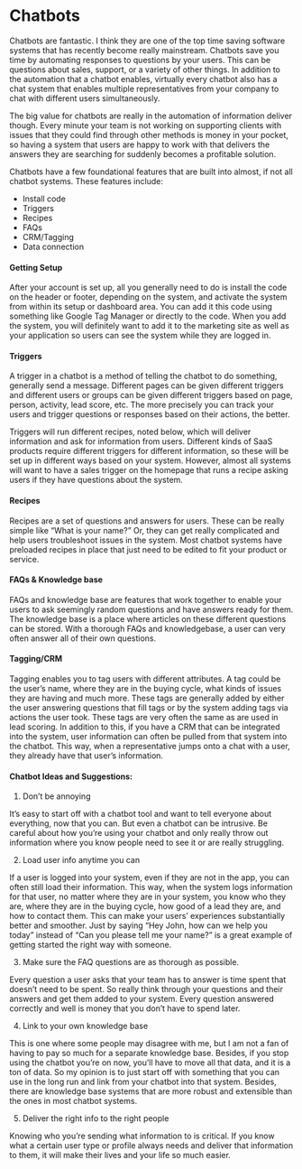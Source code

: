# Chatbots

Chatbots are fantastic. I think they are one of the top time saving software systems that has recently become really mainstream. Chatbots save you time by automating responses to questions by your users. This can be questions about sales, support, or a variety of other things. In addition to the automation that a chatbot enables, virtually every chatbot also has a chat system that enables multiple representatives from your company to chat with different users simultaneously.  


The big value for chatbots are really in the automation of information deliver though. Every minute your team is not working on supporting clients with issues that they could find through other methods is money in your pocket, so having a system that users are happy to work with that delivers the answers they are searching for suddenly becomes a profitable solution.  


Chatbots have a few foundational features that are built into almost, if not all chatbot systems. These features include:  


* Install code
* Triggers
* Recipes
* FAQs
* CRM/Tagging
* Data connection

#### Getting Setup

After your account is set up, all you generally need to do is install the code on the header or footer, depending on the system, and activate the system from within its setup or dashboard area. You can add it this code using something like Google Tag Manager or directly to the code. When you add the system, you will definitely want to add it to the marketing site as well as your application so users can see the system while they are logged in.

#### Triggers

A trigger in a chatbot is a method of telling the chatbot to do something, generally send a message. Different pages can be given different triggers and different users or groups can be given different triggers based on page, person, activity, lead score, etc. The more precisely you can track your users and trigger questions or responses based on their actions, the better.  


Triggers will run different recipes, noted below, which will deliver information and ask for information from users. Different kinds of SaaS products require different triggers for different information, so these will be set up in different ways based on your system. However, almost all systems will want to have a sales trigger on the homepage that runs a recipe asking users if they have questions about the system.

#### Recipes

Recipes are a set of questions and answers for users. These can be really simple like “What is your name?” Or, they can get really complicated and help users troubleshoot issues in the system. Most chatbot systems have preloaded recipes in place that just need to be edited to fit your product or service.

#### FAQs & Knowledge base

FAQs and knowledge base are features that work together to enable your users to ask seemingly random questions and have answers ready for them. The knowledge base is a place where articles on these different questions can be stored. With a thorough FAQs and knowledgebase, a user can very often answer all of their own questions.

#### Tagging/CRM

Tagging enables you to tag users with different attributes. A tag could be the user’s name, where they are in the buying cycle, what kinds of issues they are having and much more. These tags are generally added by either the user answering questions that fill tags or by the system adding tags via actions the user took. These tags are very often the same as are used in lead scoring. In addition to this, if you have a CRM that can be integrated into the system, user information can often be pulled from that system into the chatbot. This way, when a representative jumps onto a chat with a user, they already have that user’s information.  


#### Chatbot Ideas and Suggestions:

1. Don’t be annoying

It’s easy to start off with a chatbot tool and want to tell everyone about everything, now that you can. But even a chatbot can be intrusive. Be careful about how you’re using your chatbot and only really throw out information where you know people need to see it or are really struggling.

2. Load user info anytime you can

If a user is logged into your system, even if they are not in the app, you can often still load their information. This way, when the system logs information for that user, no matter where they are in your system, you know who they are, where they are in the buying cycle, how good of a lead they are, and how to contact them. This can make your users’ experiences substantially better and smoother. Just by saying “Hey John, how can we help you today” instead of “Can you please tell me your name?” is a great example of getting started the right way with someone.  


3. Make sure the FAQ questions are as thorough as possible.

Every question a user asks that your team has to answer is time spent that doesn’t need to be spent. So really think through your questions and their answers and get them added to your system. Every question answered correctly and well is money that you don’t have to spend later.

4. Link to your own knowledge base

This is one where some people may disagree with me, but I am not a fan of having to pay so much for a separate knowledge base. Besides, if you stop using the chatbot you’re on now, you’ll have to move all that data, and it is a ton of data. So my opinion is to just start off with something that you can use in the long run and link from your chatbot into that system. Besides, there are knowledge base systems that are more robust and extensible than the ones in most chatbot systems.

5. Deliver the right info to the right people

Knowing who you’re sending what information to is critical. If you know what a certain user type or profile always needs and deliver that information to them, it will make their lives and your life so much easier.  


